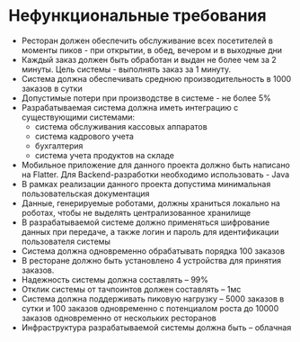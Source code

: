
# Нефункциональные требования

- Ресторан должен обеспечить обслуживание всех посетителей в моменты пиков - при открытии, в обед, вечером и в выходные дни
- Каждый заказ должен быть обработан и выдан не более чем за 2 минуты. Цель системы - выполнять заказ за 1 минуту.
- Система должна обеспечивать среднюю производительность в 1000 заказов в сутки
- Допустимые потери при производстве в системе - не более 5%
- Разрабатываемая система должна иметь интеграцию с существующими системами:
    - система обслуживания кассовых аппаратов
    - система кадрового учета
    - бухгалтерия
    - система учета продуктов на складе
- Мобильное приложение для данного проекта должно быть написано на Flatter. Для Backend-разработки необходимо использовать - Java
- В рамках реализации данного проекта допустима минимальная пользовательская документация
- Данные, генерируемые роботами, должны храниться локально на роботах, чтобы не выделять централизованное хранилище
- В разрабатываемой системе должно применяться шифрование данных при передаче, а также логин и пароль для идентификации пользователя системы
- Система должна одновременно обрабатывать порядка 100 заказов
- В ресторане должно быть установлено 4 устройства для принятия заказов.
- Надежность системы должна составлять – 99%
- Отклик системы от тачпоинтов должен составлять – 1мс
- Система должна поддерживать пиковую нагрузку – 5000 заказов в сутки и 100 заказов одновременно с потенциалом роста до 10000 заказов одновременно от нескольких ресторанов
- Инфраструктура разрабатываемой системы должна быть – облачная
